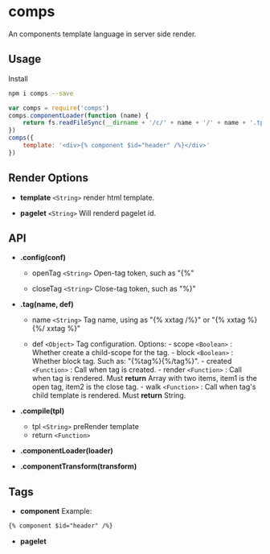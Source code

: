 # comps
An components template language in server side render.

## Usage

Install
```bash
npm i comps --save
```

```js
var comps = require('comps')
comps.componentLoader(function (name) {
    return fs.readFileSync(__dirname + '/c/' + name + '/' + name + '.tpl')
})
comps({
    template: '<div>{% component $id="header" /%}</div>'
})
```

## Render Options

- **template** `<String>`
    render html template.

- **pagelet** `<String>`
    Will renderd pagelet id.

## API

- **.config(conf)**
    * openTag `<String>` 
        Open-tag token, such as "{%"

    * closeTag `<String>` 
        Close-tag token, such as "%}"

- **.tag(name, def)**
    * name `<String>`
        Tag name, using as "{% xxtag /%}" or "{% xxtag %}{%/ xxtag %}"

    * def `<Object>`
        Tag configuration. Options:
            - scope   `<Boolean>`  : Whether create a child-scope for the tag.
            - block   `<Boolean>`  : Whether block tag. Such as: "{%tag%}{%/tag%}".
            - created `<Function>` : Call when tag is created.
            - render  `<Function>` : Call when tag is rendered. Must **return** Array with two items, item1 is the open tag, item2 is the close tag. 
            - walk    `<Function>` : Call when tag's child template is rendered. Must **return** String.

- **.compile(tpl)**
    * tpl `<String>`
        preRender template
    * return `<Function>`

- **.componentLoader(loader)**

- **.componentTransform(transform)**

## Tags

- **component**
Example:

```html
{% component $id="header" /%}
```

- **pagelet**